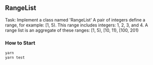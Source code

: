 ## RangeList

Task: Implement a class named 'RangeList'
A pair of integers define a range, for example: [1, 5). This range includes integers: 1, 2, 3, and 4.
A range list is an aggregate of these ranges: [1, 5), [10, 11), [100, 201)

### How to Start

```bash
yarn
yarn test
```
